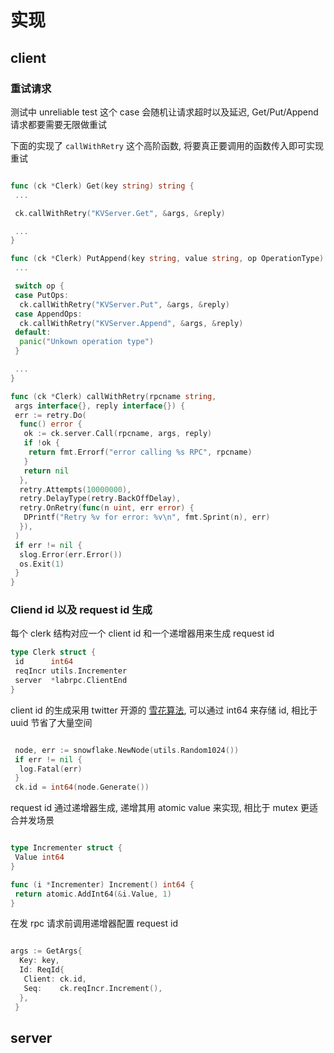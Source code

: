 
# 实现

## client

### 重试请求

测试中 unreliable test 这个 case 会随机让请求超时以及延迟, Get/Put/Append 请求都要需要无限做重试

下面的实现了 `callWithRetry` 这个高阶函数, 将要真正要调用的函数传入即可实现重试

```go

func (ck *Clerk) Get(key string) string {
 ...

 ck.callWithRetry("KVServer.Get", &args, &reply)

 ...
}

func (ck *Clerk) PutAppend(key string, value string, op OperationType) string {
 ...

 switch op {
 case PutOps:
  ck.callWithRetry("KVServer.Put", &args, &reply)
 case AppendOps:
  ck.callWithRetry("KVServer.Append", &args, &reply)
 default:
  panic("Unkown operation type")
 }

 ...
}

func (ck *Clerk) callWithRetry(rpcname string,
 args interface{}, reply interface{}) {
 err := retry.Do(
  func() error {
   ok := ck.server.Call(rpcname, args, reply)
   if !ok {
    return fmt.Errorf("error calling %s RPC", rpcname)
   }
   return nil
  },
  retry.Attempts(10000000),
  retry.DelayType(retry.BackOffDelay),
  retry.OnRetry(func(n uint, err error) {
   DPrintf("Retry %v for error: %v\n", fmt.Sprint(n), err)
  }),
 )
 if err != nil {
  slog.Error(err.Error())
  os.Exit(1)
 }
}
```

### Cliend id 以及 request id 生成

每个 clerk 结构对应一个 client id 和一个递增器用来生成 request id

```go
type Clerk struct {
 id      int64
 reqIncr utils.Incrementer
 server  *labrpc.ClientEnd
}
```

client id 的生成采用 twitter 开源的 [雪花算法](https://zh.wikipedia.org/wiki/%E9%9B%AA%E8%8A%B1%E7%AE%97%E6%B3%95), 可以通过 int64 来存储 id, 相比于 uuid 节省了大量空间

```go

 node, err := snowflake.NewNode(utils.Random1024())
 if err != nil {
  log.Fatal(err)
 }
 ck.id = int64(node.Generate())

```

request id 通过递增器生成, 递增其用 atomic value 来实现, 相比于 mutex 更适合并发场景

```go

type Incrementer struct {
 Value int64
}

func (i *Incrementer) Increment() int64 {
 return atomic.AddInt64(&i.Value, 1)
}

```

在发 rpc 请求前调用递增器配置 request id

```go

args := GetArgs{
  Key: key,
  Id: ReqId{
   Client: ck.id,
   Seq:    ck.reqIncr.Increment(),
  },
 }

```

## server
